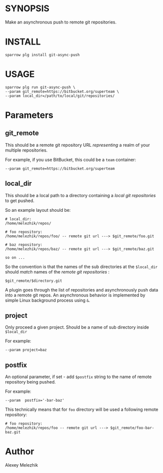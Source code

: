 # SYNOPSIS

Make an asynchronous push to remote git repositories.


# INSTALL

    sparrow plg install git-async-push


# USAGE

    sparrow plg run git-async-push \
    --param git_remote=https://bitbucket.org/superteam \
    --param local_dir=/path/to/local/git/repositories/


# Parameters

## git_remote

This should be a remote git repository URL _representing_ a realm of your multiple repositories.

For example, if you use BitBucket, this could be a `team` container:

    --param git_remote=https://bitbucket.org/superteam

## local_dir

This should be a local path to a directory containing a _local git repositories_ to get pushed.

So an example layout should be:

    # local_dir:
    /home/melezhik/repos/

    # foo repository:
    /home/melezhik/repos/foo/ -- remote git url ---> $git_remote/foo.git

    # baz repository:
    /home/melezhik/repos/baz/ -- remote git url ---> $git_remote/baz.git

    so on ...

So the convention is that the names of the sub directories at the `$local_dir` should _match_ 
names of the _remote git repositories_ :

    $git_remote/$directory.git

A plugin goes through the list of repositories and asynchronously push data into a remote git repos.
An asynchronous behavior is implemented by simple Linux background process using `&`.  

## project

Only proceed a given project. Should be a name of sub directory inside `$local_dir`

For example:

    --param project=baz

## postfix

An optional parameter, if set - add `$postfix` string to the name of remote repository being pushed.

For example:

    --param  postfix='-bar-baz'

This technically means that for `foo` directory will be used a following remote repository:

    # foo repository:
    /home/melezhik/repos/foo -- remote git url ---> $git_remote/foo-bar-baz.git
    
# Author

Alexey Melezhik

